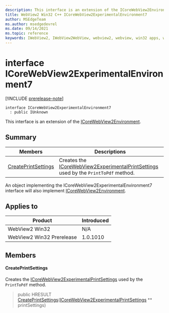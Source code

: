 ```yaml
---
description: This interface is an extension of the ICoreWebView2Environment.
title: WebView2 Win32 C++ ICoreWebView2ExperimentalEnvironment7
author: MSEdgeTeam
ms.author: msedgedevrel
ms.date: 09/14/2021
ms.topic: reference
keywords: IWebView2, IWebView2WebView, webview2, webview, win32 apps, win32, edge, ICoreWebView2, ICoreWebView2Controller, browser control, edge html, ICoreWebView2ExperimentalEnvironment7
---
```


# interface ICoreWebView2ExperimentalEnvironment7

[!INCLUDE [prerelease-note](../includes/prerelease-note.md)]

```
interface ICoreWebView2ExperimentalEnvironment7
  : public IUnknown
```

This interface is an extension of the [ICoreWebView2Environment](icorewebview2environment.md).

## Summary

 Members                        | Descriptions
--------------------------------|---------------------------------------------
[CreatePrintSettings](#createprintsettings) | Creates the [ICoreWebView2ExperimentalPrintSettings](icorewebview2experimentalprintsettings.md) used by the `PrintToPdf` method.

An object implementing the ICoreWebView2ExperimentalEnvironment7 interface will also implement [ICoreWebView2Environment](icorewebview2environment.md).

## Applies to

Product                         | Introduced
--------------------------------|---------------------------------------------
WebView2 Win32            |    N/A
WebView2 Win32 Prerelease |    1.0.1010

## Members

#### CreatePrintSettings

Creates the [ICoreWebView2ExperimentalPrintSettings](icorewebview2experimentalprintsettings.md) used by the `PrintToPdf` method.

> public HRESULT [CreatePrintSettings](#createprintsettings)([ICoreWebView2ExperimentalPrintSettings](icorewebview2experimentalprintsettings.md) ** printSettings)

